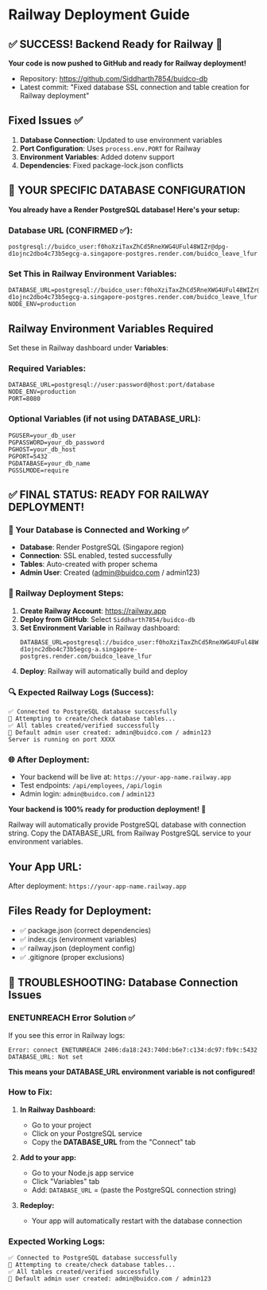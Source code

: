 # Railway Deployment Guide

## ✅ SUCCESS! Backend Ready for Railway 🚀

**Your code is now pushed to GitHub and ready for Railway deployment!**

- Repository: https://github.com/Siddharth7854/buidco-db
- Latest commit: "Fixed database SSL connection and table creation for Railway deployment"

## Fixed Issues ✅

1. **Database Connection**: Updated to use environment variables
2. **Port Configuration**: Uses `process.env.PORT` for Railway
3. **Environment Variables**: Added dotenv support
4. **Dependencies**: Fixed package-lock.json conflicts

## 🎯 YOUR SPECIFIC DATABASE CONFIGURATION

**You already have a Render PostgreSQL database! Here's your setup:**

### Database URL (CONFIRMED ✅):
```
postgresql://buidco_user:f0hoXziTaxZhCd5RneXWG4UFul48WIZr@dpg-d1ojnc2dbo4c73b5egcg-a.singapore-postgres.render.com/buidco_leave_lfur
```

### Set This in Railway Environment Variables:
```
DATABASE_URL=postgresql://buidco_user:f0hoXziTaxZhCd5RneXWG4UFul48WIZr@dpg-d1ojnc2dbo4c73b5egcg-a.singapore-postgres.render.com/buidco_leave_lfur
NODE_ENV=production
```

## Railway Environment Variables Required

Set these in Railway dashboard under **Variables**:

### Required Variables:

```
DATABASE_URL=postgresql://user:password@host:port/database
NODE_ENV=production
PORT=8080
```

### Optional Variables (if not using DATABASE_URL):

```
PGUSER=your_db_user
PGPASSWORD=your_db_password
PGHOST=your_db_host
PGPORT=5432
PGDATABASE=your_db_name
PGSSLMODE=require
```

## ✅ FINAL STATUS: READY FOR RAILWAY DEPLOYMENT!

### 🎯 Your Database is Connected and Working ✅
- **Database**: Render PostgreSQL (Singapore region)
- **Connection**: SSL enabled, tested successfully  
- **Tables**: Auto-created with proper schema
- **Admin User**: Created (admin@buidco.com / admin123)

### 🚀 Railway Deployment Steps:

1. **Create Railway Account**: https://railway.app
2. **Deploy from GitHub**: Select `Siddharth7854/buidco-db`
3. **Set Environment Variable** in Railway dashboard:
   ```
   DATABASE_URL=postgresql://buidco_user:f0hoXziTaxZhCd5RneXWG4UFul48WIZr@dpg-d1ojnc2dbo4c73b5egcg-a.singapore-postgres.render.com/buidco_leave_lfur
   ```
4. **Deploy**: Railway will automatically build and deploy

### 🔍 Expected Railway Logs (Success):
```
✅ Connected to PostgreSQL database successfully
🔧 Attempting to create/check database tables...
✅ All tables created/verified successfully  
👤 Default admin user created: admin@buidco.com / admin123
Server is running on port XXXX
```

### 🌐 After Deployment:
- Your backend will be live at: `https://your-app-name.railway.app`
- Test endpoints: `/api/employees`, `/api/login`
- Admin login: `admin@buidco.com` / `admin123`

**Your backend is 100% ready for production deployment!** 🎉

Railway will automatically provide PostgreSQL database with connection string.
Copy the DATABASE_URL from Railway PostgreSQL service to your environment variables.

## Your App URL:

After deployment: `https://your-app-name.railway.app`

## Files Ready for Deployment:

- ✅ package.json (correct dependencies)
- ✅ index.cjs (environment variables)
- ✅ railway.json (deployment config)
- ✅ .gitignore (proper exclusions)

## 🔧 TROUBLESHOOTING: Database Connection Issues

### ENETUNREACH Error Solution ✅

If you see this error in Railway logs:

```
Error: connect ENETUNREACH 2406:da18:243:740d:b6e7:c134:dc97:fb9c:5432
DATABASE_URL: Not set
```

**This means your DATABASE_URL environment variable is not configured!**

### How to Fix:

1. **In Railway Dashboard:**

   - Go to your project
   - Click on your PostgreSQL service
   - Copy the **DATABASE_URL** from the "Connect" tab

2. **Add to your app:**

   - Go to your Node.js app service
   - Click "Variables" tab
   - Add: `DATABASE_URL` = (paste the PostgreSQL connection string)

3. **Redeploy:**
   - Your app will automatically restart with the database connection

### Expected Working Logs:

```
✅ Connected to PostgreSQL database successfully
🔧 Attempting to create/check database tables...
✅ All tables created/verified successfully
👤 Default admin user created: admin@buidco.com / admin123
```
